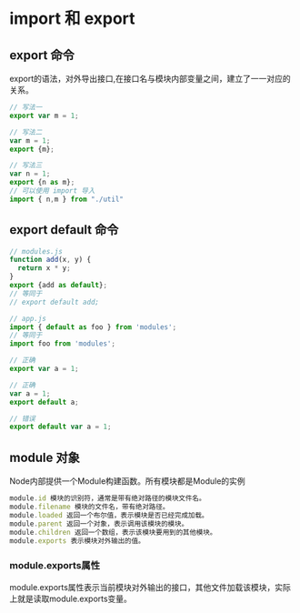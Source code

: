 # import 和 export
## export 命令
export的语法，对外导出接口,在接口名与模块内部变量之间，建立了一一对应的关系。
```js
// 写法一
export var m = 1;

// 写法二
var m = 1;
export {m};

// 写法三
var n = 1;
export {n as m};
// 可以使用 import 导入
import { n,m } from "./util"
```

## export default 命令

```js
// modules.js
function add(x, y) {
  return x * y;
}
export {add as default};
// 等同于
// export default add;

// app.js
import { default as foo } from 'modules';
// 等同于
import foo from 'modules';

// 正确
export var a = 1;

// 正确
var a = 1;
export default a;

// 错误
export default var a = 1;
```

## module 对象
Node内部提供一个Module构建函数。所有模块都是Module的实例
```js
module.id 模块的识别符，通常是带有绝对路径的模块文件名。
module.filename 模块的文件名，带有绝对路径。
module.loaded 返回一个布尔值，表示模块是否已经完成加载。
module.parent 返回一个对象，表示调用该模块的模块。
module.children 返回一个数组，表示该模块要用到的其他模块。
module.exports 表示模块对外输出的值。
```
### module.exports属性
module.exports属性表示当前模块对外输出的接口，其他文件加载该模块，实际上就是读取module.exports变量。
